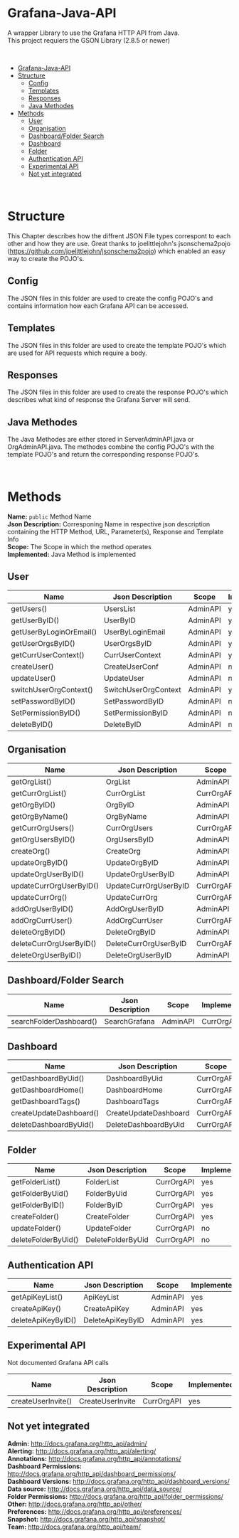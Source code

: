 # Grafana-Java-API
A wrapper Library to use the Grafana HTTP API from Java.  
This project requiers the GSON Library (2.8.5 or newer)

<br/>

- [Grafana-Java-API](#grafana-java-api)
- [Structure](#structure)
  * [Config](#config)
  * [Templates](#templates)
  * [Responses](#responses)
  * [Java Methodes](#java-methodes)
- [Methods](#methods)
  * [User](#user)
  * [Organisation](#organisation)
  * [Dashboard/Folder Search](#dashboardfolder-search)
  * [Dashboard](#dashboard)
  * [Folder](#folder)
  * [Authentication API](#authentication-api)
  * [Experimental API](#experimental-api)
  * [Not yet integrated](#not-yet-integrated)

<br/>

# Structure
This Chapter describes how the diffrent JSON File types correspont to each other and how they are use.
Great thanks to joelittlejohn's jsonschema2pojo (https://github.com/joelittlejohn/jsonschema2pojo) which enabled an easy way to create the POJO's.

## Config
The JSON files in this folder are used to create the config POJO's and contains information how each Grafana API can be accessed.
## Templates
The JSON files in this folder are used to create the template POJO's which are used for API requests which require a body.
## Responses
The JSON files in this folder are used to create the response POJO's which describes what kind of response the Grafana Server will send.

## Java Methodes
The Java Methodes are either stored in ServerAdminAPI.java or OrgAdminAPI.java. The methodes combine the config POJO's with the template POJO's and return the corresponding response POJO's.

<br/>

# Methods
**Name:** `public` Method Name  
**Json Description:** Corresponing Name in respective json description containing the HTTP Method, URL, Parameter(s), Response and Template Info  
**Scope:** The Scope in which the method operates  
**Implemented:** Java Method is implemented  

## User
| Name | Json Description | Scope | Implemented |
| ------------- | ------------- | ------------- | ------------- |
| getUsers()  | UsersList  | AdminAPI | yes |
| getUserByID()  | UserByID  | AdminAPI | yes |
| getUserByLoginOrEmail()  | UserByLoginEmail  | AdminAPI | yes |
| getUserOrgsByID()  | UserOrgsByID | AdminAPI | yes |
| getCurrUserContext() | CurrUserContext | AdminAPI | yes |
| createUser() | CreateUserConf | AdminAPI | no |
| updateUser() | UpdateUser | AdminAPI | no |
| switchUserOrgContext() | SwitchUserOrgContext | AdminAPI | yes |
| setPasswordByID() | SetPasswordByID | AdminAPI | no |
| SetPermissionByID() | SetPermissionByID | AdminAPI | no |
| deleteByID() | DeleteByID | AdminAPI | no |

## Organisation
| Name | Json Description | Scope | Implemented |
| ------------- | ------------- | ------------- | ------------- |
| getOrgList()  | OrgList | AdminAPI | yes |
| getCurrOrgList()  | CurrOrgList | CurrOrgAPI | yes |
| getOrgByID()  | OrgByID | AdminAPI | yes |
| getOrgByName()  | OrgByName | AdminAPI | yes |
| getCurrOrgUsers()  | CurrOrgUsers | CurrOrgAPI | yes |
| getOrgUsersByID()  | OrgUsersByID | AdminAPI | yes |
| createOrg()  | CreateOrg | AdminAPI | yes |
| updateOrgByID()  | UpdateOrgByID | AdminAPI | no |
| updateOrgUserByID()  | UpdateOrgUserByID | AdminAPI | no |
| updateCurrOrgUserByID()  | UpdateCurrOrgUserByID | CurrOrgAPI | no |
| updateCurrOrg()  | UpdateCurrOrg | CurrOrgAPI | no |
| addOrgUserByID()  | AddOrgUserByID | AdminAPI | no |
| addOrgCurrUser()  | AddOrgCurrUser | CurrOrgAPI | yes |
| deleteOrgByID()  | DeleteOrgByID | AdminAPI | no |
| deleteCurrOrgUserByID()  | DeleteCurrOrgUserByID | CurrOrgAPI | yes |
| deleteOrgUserByID()  | DeleteOrgUserByID | AdminAPI | no |

## Dashboard/Folder Search
| Name | Json Description | Scope | Implemented |
| ------------- | ------------- | ------------- | ------------- |
| searchFolderDashboard()  | SearchGrafana| AdminAPI | CurrOrgAPI |

## Dashboard
| Name | Json Description | Scope | Implemented |
| ------------- | ------------- | ------------- | ------------- |
| getDashboardByUid()  | DashboardByUid | CurrOrgAPI | yes |
| getDashboardHome()  | DashboardHome | CurrOrgAPI | yes |
| getDashboardTags()  | DashboardTags | CurrOrgAPI | yes |
| createUpdateDashboard() | CreateUpdateDashboard | CurrOrgAPI | yes |
| deleteDashboardByUid() | DeleteDashboardByUid | CurrOrgAPI | yes |

## Folder
| Name | Json Description | Scope | Implemented |
| ------------- | ------------- | ------------- | ------------- |
| getFolderList()  | FolderList | CurrOrgAPI | yes |
| getFolderByUid()  | FolderByUid | CurrOrgAPI | yes |
| getFolderByID()  | FolderByID | CurrOrgAPI | yes |
| createFolder()  | CreateFolder | CurrOrgAPI | yes |
| updateFolder()  | UpdateFolder | CurrOrgAPI | no |
| deleteFolderByUid()  | DeleteFolderByUid | CurrOrgAPI | no |

## Authentication API
| Name | Json Description | Scope | Implemented |
| ------------- | ------------- | ------------- | ------------- |
| getApiKeyList()  | ApiKeyList | AdminAPI | yes |
| createApiKey()  | CreateApiKey | AdminAPI | yes |
| deleteApiKeyByID()  | DeleteApiKeyByID | AdminAPI | yes |

## Experimental API
Not documented Grafana API calls

| Name | Json Description | Scope | Implemented |
| ------------- | ------------- | ------------- | ------------- |
| createUserInvite()  | CreateUserInvite | CurrOrgAPI | yes |

## Not yet integrated
**Admin:** http://docs.grafana.org/http_api/admin/  
**Alerting:** http://docs.grafana.org/http_api/alerting/  
**Annotations:** http://docs.grafana.org/http_api/annotations/  
**Dashboard Permissions:** http://docs.grafana.org/http_api/dashboard_permissions/  
**Dashboard Versions:** http://docs.grafana.org/http_api/dashboard_versions/  
**Data source:** http://docs.grafana.org/http_api/data_source/  
**Folder Permissions:** http://docs.grafana.org/http_api/folder_permissions/  
**Other:** http://docs.grafana.org/http_api/other/  
**Preferences:** http://docs.grafana.org/http_api/preferences/  
**Snapshot:** http://docs.grafana.org/http_api/snapshot/  
**Team:** http://docs.grafana.org/http_api/team/  

